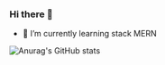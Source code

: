 ### Hi there 👋


<!-- **josevansantos/josevansantos** is a ✨ _special_ ✨ repository because its `README.md` (this file) appears on your GitHub profile.

Here are some ideas to get you started: -->

- 🌱 I’m currently learning stack MERN

![Anurag's GitHub stats](https://github-readme-stats.vercel.app/api?username=josevansantos&theme=dark&show_icons=true)


